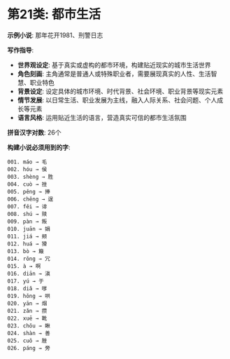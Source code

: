 # 第21类: 都市生活

**示例小说**: 那年花开1981、刑警日志

**写作指导**:
- **世界观设定**: 基于真实或虚构的都市环境，构建贴近现实的城市生活世界
- **角色刻画**: 主角通常是普通人或特殊职业者，需要展现真实的人性、生活智慧、职业特色
- **背景设定**: 设定具体的城市环境、时代背景、社会环境、职业背景等现实元素
- **情节发展**: 以日常生活、职业发展为主线，融入人际关系、社会问题、个人成长等元素
- **语言风格**: 运用贴近生活的语言，营造真实可信的都市生活氛围

**拼音汉字对数**: 26个

**构建小说必须用到的字**:
```
001. máo → 毛
002. hóu → 侯
003. shèng → 胜
004. cuò → 挫
005. pěng → 捧
006. chěng → 逞
007. fěi → 诽
008. shú → 赎
009. pàn → 叛
010. juān → 娟
011. jiá → 颊
012. huá → 猾
013. bò → 簸
014. rǒng → 冗
015. à → 啊
016. diān → 滇
017. yú → 于
018. diǎ → 嗲
019. hǒng → 哄
020. yān → 烟
021. zǎn → 攒
022. xuē → 靴
023. chǒu → 瞅
024. shàn → 善
025. cuǒ → 脞
026. páng → 旁
```
